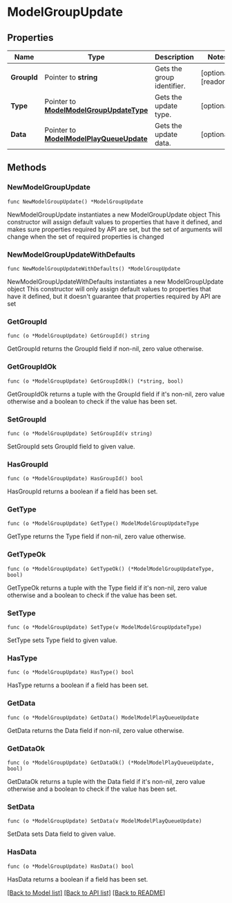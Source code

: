 # ModelGroupUpdate

## Properties

Name | Type | Description | Notes
------------ | ------------- | ------------- | -------------
**GroupId** | Pointer to **string** | Gets the group identifier. | [optional] [readonly] 
**Type** | Pointer to [**ModelModelGroupUpdateType**](ModelGroupUpdateType.md) | Gets the update type. | [optional] 
**Data** | Pointer to [**ModelModelPlayQueueUpdate**](ModelPlayQueueUpdate.md) | Gets the update data. | [optional] 

## Methods

### NewModelGroupUpdate

`func NewModelGroupUpdate() *ModelGroupUpdate`

NewModelGroupUpdate instantiates a new ModelGroupUpdate object
This constructor will assign default values to properties that have it defined,
and makes sure properties required by API are set, but the set of arguments
will change when the set of required properties is changed

### NewModelGroupUpdateWithDefaults

`func NewModelGroupUpdateWithDefaults() *ModelGroupUpdate`

NewModelGroupUpdateWithDefaults instantiates a new ModelGroupUpdate object
This constructor will only assign default values to properties that have it defined,
but it doesn't guarantee that properties required by API are set

### GetGroupId

`func (o *ModelGroupUpdate) GetGroupId() string`

GetGroupId returns the GroupId field if non-nil, zero value otherwise.

### GetGroupIdOk

`func (o *ModelGroupUpdate) GetGroupIdOk() (*string, bool)`

GetGroupIdOk returns a tuple with the GroupId field if it's non-nil, zero value otherwise
and a boolean to check if the value has been set.

### SetGroupId

`func (o *ModelGroupUpdate) SetGroupId(v string)`

SetGroupId sets GroupId field to given value.

### HasGroupId

`func (o *ModelGroupUpdate) HasGroupId() bool`

HasGroupId returns a boolean if a field has been set.

### GetType

`func (o *ModelGroupUpdate) GetType() ModelModelGroupUpdateType`

GetType returns the Type field if non-nil, zero value otherwise.

### GetTypeOk

`func (o *ModelGroupUpdate) GetTypeOk() (*ModelModelGroupUpdateType, bool)`

GetTypeOk returns a tuple with the Type field if it's non-nil, zero value otherwise
and a boolean to check if the value has been set.

### SetType

`func (o *ModelGroupUpdate) SetType(v ModelModelGroupUpdateType)`

SetType sets Type field to given value.

### HasType

`func (o *ModelGroupUpdate) HasType() bool`

HasType returns a boolean if a field has been set.

### GetData

`func (o *ModelGroupUpdate) GetData() ModelModelPlayQueueUpdate`

GetData returns the Data field if non-nil, zero value otherwise.

### GetDataOk

`func (o *ModelGroupUpdate) GetDataOk() (*ModelModelPlayQueueUpdate, bool)`

GetDataOk returns a tuple with the Data field if it's non-nil, zero value otherwise
and a boolean to check if the value has been set.

### SetData

`func (o *ModelGroupUpdate) SetData(v ModelModelPlayQueueUpdate)`

SetData sets Data field to given value.

### HasData

`func (o *ModelGroupUpdate) HasData() bool`

HasData returns a boolean if a field has been set.


[[Back to Model list]](../README.md#documentation-for-models) [[Back to API list]](../README.md#documentation-for-api-endpoints) [[Back to README]](../README.md)


